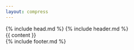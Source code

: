 ```yaml
---
layout: compress
---
```

<!DOCTYPE html>
<html lang="{{ page.lang | default: site.lang | default: "en" }}">
  {% include head.md %}
  <body>
    {% include header.md %}
    <main class="page-content {% if page.layout == 'post' %}blogPost{% endif %}" aria-label="Content">
        {{ content }}
    </main>
    {% include footer.md %}
  </body>
</html>
